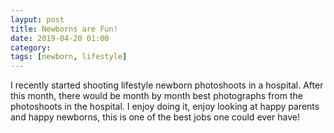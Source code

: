 ```yaml
---
layput: post
title: Newborns are Fun!
date: 2019-04-20 01:00
category: 
tags: [newborn, lifestyle]
---
```


I recently started shooting lifestyle newborn photoshoots in a hospital. After this month, there would be month by month best photographs from the photoshoots in the hospital. 
I enjoy doing it, enjoy looking at happy parents and happy newborns, this is one of the best jobs one could ever have!